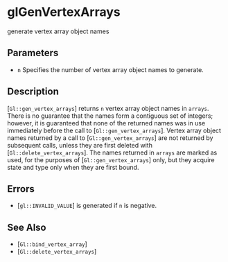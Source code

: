 # glGenVertexArrays
generate vertex array object names

## Parameters
- `n`
  Specifies the number of vertex array object names to generate.

## Description
[`Gl::gen_vertex_arrays`] returns `n` vertex array object names in
  `arrays`. There is no guarantee that the names form a contiguous set
  of integers; however, it is guaranteed that none of the returned names
  was in use immediately before the call to [`Gl::gen_vertex_arrays`].
Vertex array object names returned by a call to
  [`Gl::gen_vertex_arrays`] are not returned by subsequent calls, unless
  they are first deleted with [`Gl::delete_vertex_arrays`].
The names returned in `arrays` are marked as used, for the purposes of
  [`Gl::gen_vertex_arrays`] only, but they acquire state and type only
  when they are first bound.

## Errors
- [`gl::INVALID_VALUE`] is generated if `n` is negative.

## See Also
- [`Gl::bind_vertex_array`]
- [`Gl::delete_vertex_arrays`]
